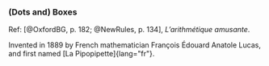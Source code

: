 ### (Dots and) Boxes

Ref: [@OxfordBG, p. 182; @NewRules, p. 134], *L’arithmétique amusante*.

Invented in 1889 by French mathematician François Édouard Anatole Lucas, and
first named [La Pipopipette]{lang="fr"}.
